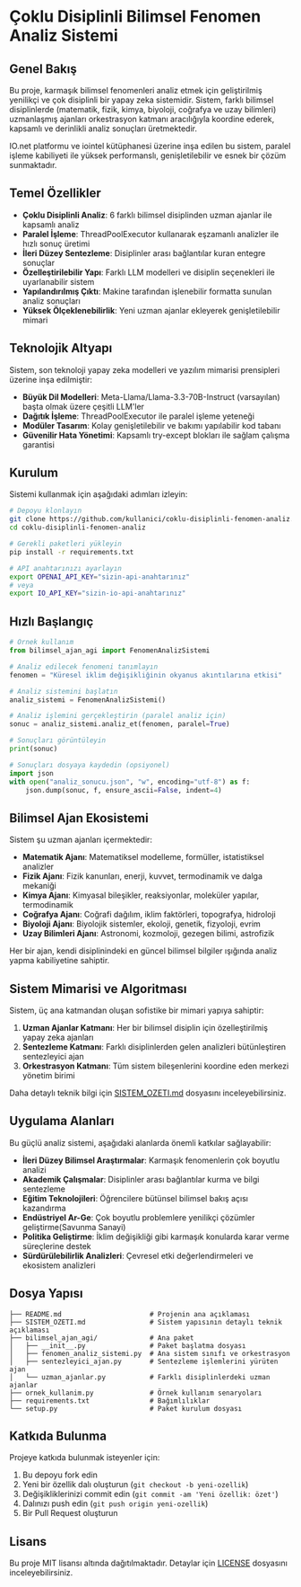 # Çoklu Disiplinli Bilimsel Fenomen Analiz Sistemi

## Genel Bakış

Bu proje, karmaşık bilimsel fenomenleri analiz etmek için geliştirilmiş yenilikçi ve çok disiplinli bir yapay zeka sistemidir. Sistem, farklı bilimsel disiplinlerde (matematik, fizik, kimya, biyoloji, coğrafya ve uzay bilimleri) uzmanlaşmış ajanları orkestrasyon katmanı aracılığıyla koordine ederek, kapsamlı ve derinlikli analiz sonuçları üretmektedir.

IO.net platformu ve iointel kütüphanesi üzerine inşa edilen bu sistem, paralel işleme kabiliyeti ile yüksek performanslı, genişletilebilir ve esnek bir çözüm sunmaktadır.

## Temel Özellikler

- **Çoklu Disiplinli Analiz**: 6 farklı bilimsel disiplinden uzman ajanlar ile kapsamlı analiz
- **Paralel İşleme**: ThreadPoolExecutor kullanarak eşzamanlı analizler ile hızlı sonuç üretimi
- **İleri Düzey Sentezleme**: Disiplinler arası bağlantılar kuran entegre sonuçlar
- **Özelleştirilebilir Yapı**: Farklı LLM modelleri ve disiplin seçenekleri ile uyarlanabilir sistem
- **Yapılandırılmış Çıktı**: Makine tarafından işlenebilir formatta sunulan analiz sonuçları
- **Yüksek Ölçeklenebilirlik**: Yeni uzman ajanlar ekleyerek genişletilebilir mimari

## Teknolojik Altyapı

Sistem, son teknoloji yapay zeka modelleri ve yazılım mimarisi prensipleri üzerine inşa edilmiştir:

- **Büyük Dil Modelleri**: Meta-Llama/Llama-3.3-70B-Instruct (varsayılan) başta olmak üzere çeşitli LLM'ler
- **Dağıtık İşleme**: ThreadPoolExecutor ile paralel işleme yeteneği
- **Modüler Tasarım**: Kolay genişletilebilir ve bakımı yapılabilir kod tabanı
- **Güvenilir Hata Yönetimi**: Kapsamlı try-except blokları ile sağlam çalışma garantisi

## Kurulum

Sistemi kullanmak için aşağıdaki adımları izleyin:

```bash
# Depoyu klonlayın
git clone https://github.com/kullanici/coklu-disiplinli-fenomen-analiz.git
cd coklu-disiplinli-fenomen-analiz

# Gerekli paketleri yükleyin
pip install -r requirements.txt

# API anahtarınızı ayarlayın
export OPENAI_API_KEY="sizin-api-anahtarınız"
# veya
export IO_API_KEY="sizin-io-api-anahtarınız"
```

## Hızlı Başlangıç

```python
# Örnek kullanım
from bilimsel_ajan_agi import FenomenAnalizSistemi

# Analiz edilecek fenomeni tanımlayın
fenomen = "Küresel iklim değişikliğinin okyanus akıntılarına etkisi"

# Analiz sistemini başlatın
analiz_sistemi = FenomenAnalizSistemi()

# Analiz işlemini gerçekleştirin (paralel analiz için)
sonuc = analiz_sistemi.analiz_et(fenomen, paralel=True)

# Sonuçları görüntüleyin
print(sonuc)

# Sonuçları dosyaya kaydedin (opsiyonel)
import json
with open("analiz_sonucu.json", "w", encoding="utf-8") as f:
    json.dump(sonuc, f, ensure_ascii=False, indent=4)
```

## Bilimsel Ajan Ekosistemi

Sistem şu uzman ajanları içermektedir:

- **Matematik Ajanı**: Matematiksel modelleme, formüller, istatistiksel analizler
- **Fizik Ajanı**: Fizik kanunları, enerji, kuvvet, termodinamik ve dalga mekaniği
- **Kimya Ajanı**: Kimyasal bileşikler, reaksiyonlar, moleküler yapılar, termodinamik
- **Coğrafya Ajanı**: Coğrafi dağılım, iklim faktörleri, topografya, hidroloji
- **Biyoloji Ajanı**: Biyolojik sistemler, ekoloji, genetik, fizyoloji, evrim
- **Uzay Bilimleri Ajanı**: Astronomi, kozmoloji, gezegen bilimi, astrofizik

Her bir ajan, kendi disiplinindeki en güncel bilimsel bilgiler ışığında analiz yapma kabiliyetine sahiptir.

## Sistem Mimarisi ve Algoritması

Sistem, üç ana katmandan oluşan sofistike bir mimari yapıya sahiptir:

1. **Uzman Ajanlar Katmanı**: Her bir bilimsel disiplin için özelleştirilmiş yapay zeka ajanları
2. **Sentezleme Katmanı**: Farklı disiplinlerden gelen analizleri bütünleştiren sentezleyici ajan
3. **Orkestrasyon Katmanı**: Tüm sistem bileşenlerini koordine eden merkezi yönetim birimi

Daha detaylı teknik bilgi için [SISTEM_OZETI.md](SISTEM_OZETI.md) dosyasını inceleyebilirsiniz.

## Uygulama Alanları

Bu güçlü analiz sistemi, aşağıdaki alanlarda önemli katkılar sağlayabilir:

- **İleri Düzey Bilimsel Araştırmalar**: Karmaşık fenomenlerin çok boyutlu analizi
- **Akademik Çalışmalar**: Disiplinler arası bağlantılar kurma ve bilgi sentezleme
- **Eğitim Teknolojileri**: Öğrencilere bütünsel bilimsel bakış açısı kazandırma
- **Endüstriyel Ar-Ge**: Çok boyutlu problemlere yenilikçi çözümler geliştirme(Savunma Sanayi)
- **Politika Geliştirme**: İklim değişikliği gibi karmaşık konularda karar verme süreçlerine destek
- **Sürdürülebilirlik Analizleri**: Çevresel etki değerlendirmeleri ve ekosistem analizleri

## Dosya Yapısı

```
├── README.md                      # Projenin ana açıklaması
├── SISTEM_OZETI.md                # Sistem yapısının detaylı teknik açıklaması
├── bilimsel_ajan_agi/             # Ana paket
│   ├── __init__.py                # Paket başlatma dosyası
│   ├── fenomen_analiz_sistemi.py  # Ana sistem sınıfı ve orkestrasyon
│   ├── sentezleyici_ajan.py       # Sentezleme işlemlerini yürüten ajan
│   └── uzman_ajanlar.py           # Farklı disiplinlerdeki uzman ajanlar
├── ornek_kullanim.py              # Örnek kullanım senaryoları
├── requirements.txt               # Bağımlılıklar
└── setup.py                       # Paket kurulum dosyası 
```

## Katkıda Bulunma

Projeye katkıda bulunmak isteyenler için:

1. Bu depoyu fork edin
2. Yeni bir özellik dalı oluşturun (`git checkout -b yeni-ozellik`)
3. Değişikliklerinizi commit edin (`git commit -am 'Yeni özellik: özet'`)
4. Dalınızı push edin (`git push origin yeni-ozellik`)
5. Bir Pull Request oluşturun

## Lisans

Bu proje MIT lisansı altında dağıtılmaktadır. Detaylar için [LICENSE](LICENSE) dosyasını inceleyebilirsiniz.


